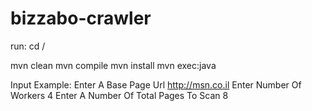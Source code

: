 # bizzabo-crawler

run: 
cd /

mvn clean
mvn compile
mvn install
mvn exec:java 

 


Input Example:
Enter A Base Page Url
http://msn.co.il
Enter Number Of Workers
4
Enter A Number Of Total Pages To Scan
8


